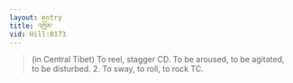 ```yaml
---
layout: entry
title: འཁྱོམ་
vid: Hill:0173
---
```

> (in Central Tibet) To reel, stagger CD\. To be aroused, to be agitated, to be disturbed\. 2\. To sway, to roll, to rock TC\.


